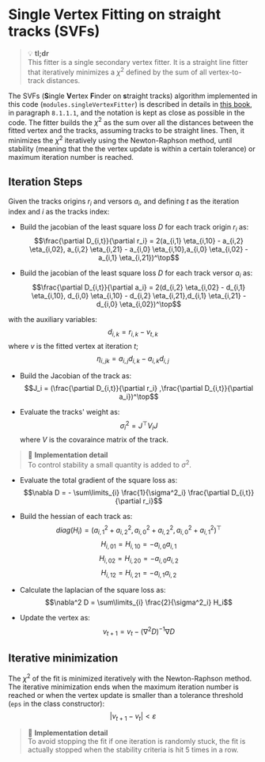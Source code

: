 # Single Vertex Fitting on straight tracks (SVFs)

> :bulb: **tl;dr** <br>
This fitter is a single secondary vertex fitter. It is a straight line fitter that iteratively minimizes a $\chi^2$ defined by the sum of all vertex-to-track distances.

The SVFs (**S**ingle **V**ertex **F**inder on **s**traight tracks) algorithm implemented in this code (`modules.singleVertexFitter`) is described in details in [this book](https://link.springer.com/book/10.1007/978-3-030-65771-0), in paragraph `8.1.1.1`, and the notation is kept as close as possible in the code. The fitter builds the $\chi^2$ as the sum over all the distances between the fitted vertex and the tracks, assuming tracks to be straight lines. Then, it minimizes the $\chi^2$ iteratively using the Newton-Raphson method, until stability (meaning that the the vertex update is within a certain tolerance) or maximum iteration number is reached.
 
## Iteration Steps
Given the tracks origins $r_i$ and versors $a_i$, and defining $t$ as the iteration index and $i$ as the tracks index:
- Build the jacobian of the least square loss $D$ for each track origin $r_i$ as:
$$\frac{\partial D_{i,t}}{\partial r_i} = 2(a_{i,1} \eta_{i,10} - a_{i,2} \eta_{i,02}, a_{i,2} \eta_{i,21} - a_{i,0} \eta_{i,10},a_{i,0} \eta_{i,02} - a_{i,1} \eta_{i,21})^\top$$

- Build the jacobian of the least square loss $D$ for each track versor $a_i$ as:
$$\frac{\partial D_{i,t}}{\partial a_i} = 2(d_{i,2} \eta_{i,02} - d_{i,1} \eta_{i,10}, d_{i,0} \eta_{i,10} - d_{i,2} \eta_{i,21},d_{i,1} \eta_{i,21} - d_{i,0} \eta_{i,02})^\top$$

with the auxiliary variables:
$$d_{i,k } = r_{i,k} - v_{t,k}$$ 
where $v$ is the fitted vertex at iteration $t$;
$$\eta_{i,jk} = a_{i,j}d_{i,k} - a_{i,k}d_{i,j}$$

- Build the Jacobian of the track as:
$$J_i = (\frac{\partial D_{i,t}}{\partial r_i} ,\frac{\partial D_{i,t}}{\partial a_i})^\top$$

- Evaluate the tracks' weight as:
$$\sigma^2_i = J^\top V_i J$$
where $V$ is the covaraince matrix of the track. 
> :memo: **Implementation detail** <br>
To control stability a small quantity is added to $\sigma^2$.

- Evaluate the total gradient of the square loss as:
$$\nabla D = - \sum\limits_{i} \frac{1}{\sigma^2_i} \frac{\partial D_{i,t}}{\partial r_i}$$

- Build the hessian of each track as:
$$diag(H_i) = (a_{i,1}^2 + a_{i,2}^2,a_{i,0}^2 + a_{i,2}^2,a_{i,0}^2 + a_{i,1}^2)^\top$$
$$H_{i,01} = H_{i,10} = -a_{i,0}a_{i,1}$$
$$H_{i,02} = H_{i,20} = -a_{i,0}a_{i,2}$$
$$H_{i,12} = H_{i,21} = -a_{i,1}a_{i,2}$$


- Calculate the laplacian of the square loss as:
$$\nabla^2 D = \sum\limits_{i} \frac{2}{\sigma^2_i} H_i$$

- Update the vertex as:
$$v_{t+1} = v_t - (\nabla^2 D )^{-1} \nabla D$$

## Iterative minimization

The $\chi^2$ of the fit is minimized iteratively with the Newton-Raphson method. The iterative minimization ends when the maximum iteration number is reached or when the vertex update is smaller than a tolerance threshold (`eps` in the class constructor):
$$|v_{t+1} - v_t|<\varepsilon$$

> :memo: **Implementation detail**<br>
To avoid stopping the fit if one iteration is randomly stuck, the fit is actually stopped when the stability criteria is hit 5 times in a row.